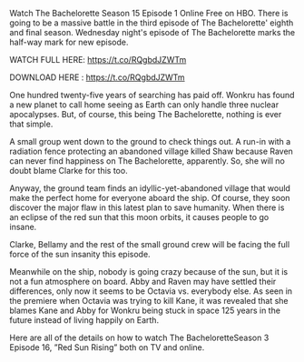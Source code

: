 ﻿Watch The Bachelorette Season 15 Episode 1 Online Free on HBO. There is going to be a massive battle in the third episode of The Bachelorette' eighth and final season. Wednesday night's episode of The Bachelorette marks the half-way mark for new episode.

WATCH FULL HERE: https://t.co/RQgbdJZWTm

DOWNLOAD HERE : https://t.co/RQgbdJZWTm

One hundred twenty-five years of searching has paid off. Wonkru has found a new planet to call home seeing as Earth can only handle three nuclear apocalypses. But, of course, this being The Bachelorette, nothing is ever that simple.

A small group went down to the ground to check things out. A run-in with a radiation fence protecting an abandoned village killed Shaw because Raven can never find happiness on The Bachelorette, apparently. So, she will no doubt blame Clarke for this too.

Anyway, the ground team finds an idyllic-yet-abandoned village that would make the perfect home for everyone aboard the ship. Of course, they soon discover the major flaw in this latest plan to save humanity. When there is an eclipse of the red sun that this moon orbits, it causes people to go insane.

Clarke, Bellamy and the rest of the small ground crew will be facing the full force of the sun insanity this episode.

Meanwhile on the ship, nobody is going crazy because of the sun, but it is not a fun atmosphere on board. Abby and Raven may have settled their differences, only now it seems to be Octavia vs. everybody else. As seen in the premiere when Octavia was trying to kill Kane, it was revealed that she blames Kane and Abby for Wonkru being stuck in space 125 years in the future instead of living happily on Earth.

Here are all of the details on how to watch The BacheloretteSeason 3 Episode 16, ”Red Sun Rising” both on TV and online.

